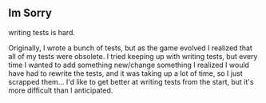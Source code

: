 ## Im Sorry

writing tests is hard.

Originally, I wrote a bunch of tests, but as the game evolved I realized that all of my tests were obsolete. I tried keeping up with writing tests, but every time I wanted to add something new/change something I realized I would have had to rewrite the tests, and it was taking up a lot of time, so I just scrapped them... I'd like to get better at writing tests from the start, but it's more difficult than I anticipated.